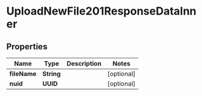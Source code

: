 

# UploadNewFile201ResponseDataInner


## Properties

| Name | Type | Description | Notes |
|------------ | ------------- | ------------- | -------------|
|**fileName** | **String** |  |  [optional] |
|**nuid** | **UUID** |  |  [optional] |



